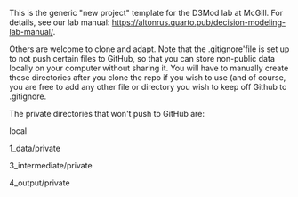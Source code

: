 This is the generic "new project" template for the D3Mod lab at McGill. For details, see our lab manual: <https://altonrus.quarto.pub/decision-modeling-lab-manual/>.

Others are welcome to clone and adapt. Note that the .gitignore'file is set up to not push certain files to GitHub, so that you can store non-public data locally on your computer without sharing it. You will have to manually create these directories after you clone the repo if you wish to use (and of course, you are free to add any other file or directory you wish to keep off Github to .gitignore.

The private directories that won't push to GitHub are:

local

1_data/private

3_intermediate/private

4_output/private
